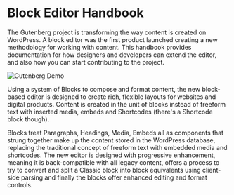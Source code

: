 # Block Editor Handbook

The Gutenberg project is transforming the way content is created on WordPress. A block editor was the first product launched creating a new methodology for working with content. This handbook provides documentation for how designers and developers can extend the editor, and also how you can start contributing to the project.

![Gutenberg Demo](https://cldup.com/kZXGDcGPMU.gif)

Using a system of Blocks to compose and format content, the new block-based editor is designed to create rich, flexible layouts for websites and digital products. Content is created in the unit of blocks instead of freeform text with inserted media, embeds and Shortcodes (there's a Shortcode block though).

Blocks treat Paragraphs, Headings, Media, Embeds all as components that strung together make up the content stored in the WordPress database, replacing the traditional concept of freeform text with embedded media and shortcodes. The new editor is designed with progressive enhancement, meaning it is back-compatible with all legacy content, offers a process to try to convert and split a Classic block into block equivalents using client-side parsing and finally the blocks offer enhanced editing and format controls.

